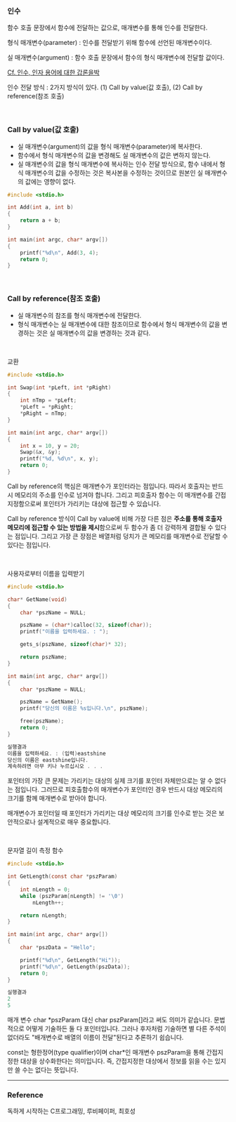 ### 인수

함수 호출 문장에서 함수에 전달하는 값으로, 매개변수를 통해 인수를 전달한다.

형식 매개변수(parameter) : 인수를 전달받기 위해 함수에 선언된 매개변수이다.

실 매개변수(argument) : 함수 호출 문장에서 함수의 형식 매개변수에 전달할 값이다.

[Cf. 인수, 인자 용어에 대한 갑론을박](https://medium.com/@kyle_seongwoo_jun/argument-%EB%8A%94-%EC%9D%B8%EC%88%98%EC%9D%B8%EA%B0%80-%EC%9D%B8%EC%9E%90%EC%9D%B8%EA%B0%80-41e12e8b1750)

인수 전달 방식 : 2가지 방식이 있다. (1) Call by value(값 호출), (2) Call by reference(참조 호출)

<br>

### Call by value(값 호출)

- 실 매개변수(argument)의 값을 형식 매개변수(parameter)에 복사한다.
- 함수에서 형식 매개변수의 값을 변경해도 실 매개변수의 값은 변하지 않는다.
- 실 매개변수의 값을 형식 매개변수에 복사하는 인수 전달 방식으로, 함수 내에서 형식 매개변수의 값을 수정하는 것은 복사본을 수정하는 것이므로 원본인 실 매개변수의 값에는 영향이 없다.

```c
#include <stdio.h>

int Add(int a, int b)
{
    return a + b;
}

int main(int argc, char* argv[])
{
    printf("%d\n", Add(3, 4);
    return 0;
}
```

<br>

### Call by reference(참조 호출)

- 실 매개변수의 참조를 형식 매개변수에 전달한다.
- 형식 매개변수는 실 매개변수에 대한 참조이므로 함수에서 형식 매개변수의 값을 변경하는 것은 실 매개변수의 값을 변경하는 것과 같다.

<br>

교환

```c
#include <stdio.h>

int Swap(int *pLeft, int *pRight)
{
    int nTmp = *pLeft;
    *pLeft = *pRight;
    *pRight = nTmp;
}

int main(int argc, char* argv[])
{
    int x = 10, y = 20;
    Swap(&x, &y);
    printf("%d, %d\n", x, y);
    return 0;
}
```

Call by reference의 핵심은 매개변수가 포인터라는 점입니다. 따라서 호출자는 반드시 메모리의 주소를 인수로 넘겨야 합니다. 그리고 피호출자 함수는 이 매개변수를 간접 지정함으로써 포인터가 가리키는 대상에 접근할 수 있습니다.

Call by reference 방식이 Call by value에 비해 가장 다른 점은 **주소를 통해 호출자 메모리에 접근할 수 있는 방법을 제시**함으로써 두 함수가 좀 더 강력하게 결합될 수 있다는 점입니다. 그리고 가장 큰 장점은 배열처럼 덩치가 큰 메모리를 매개변수로 전달할 수 있다는 점입니다.

<br>

사용자로부터 이름을 입력받기

```c
#include <stdio.h>

char* GetName(void)
{
    char *pszName = NULL;

    pszName = (char*)calloc(32, sizeof(char));
    printf("이름을 입력하세요. : ");

    gets_s(pszName, sizeof(char)* 32);

    return pszName;
}

int main(int argc, char* argv[])
{
    char *pszName = NULL;

    pszName = GetName();
    printf("당신의 이름은 %s입니다.\n", pszName);

    free(pszName);
    return 0;
}

실행결과
이름을 입력하세요. : (입력)eastshine
당신의 이름은 eastshine입니다.
계속하려면 아무 키나 누르십시오 . . .
```

포인터의 가장 큰 문제는 가리키는 대상의 실제 크기를 포인터 자체만으로는 알 수 없다는 점입니다. 그러므로 피호출함수의 매개변수가 포인터인 경우 반드시 대상 메모리의 크기를 함께 매개변수로 받아야 합니다.

매개변수가 포인터일 때 포인터가 가리키는 대상 메모리의 크기를 인수로 받는 것은 보안적으로나 설계적으로 매우 중요합니다.

<br>

문자열 길이 측정 함수

```c
#include <stdio.h>

int GetLength(const char *pszParam)
{
    int nLength = 0;
    while (pszParam[nLength] != '\0')
        nLength++;

    return nLength;
}

int main(int argc, char* argv[])
{
    char *pszData = "Hello";

    printf("%d\n", GetLength("Hi"));
    printf("%d\n", GetLength(pszData));
    return 0;
}

실행결과
2
5
```

매개 변수 char *pszParam 대신 char pszParam[]라고 써도 의미가 같습니다. 문법적으로 어떻게 기술하든 둘 다 포인터입니다. 그러나 후자처럼 기술하면 별 다른 주석이 없더라도 "배개변수로 배열의 이름이 전달"된다고 추론하기 쉽습니다.

const는 형한정어(type qualifier)이며 char*인 매개변수 pszParam을 통해 간접지정한 대상을 상수화한다는 의미입니다. 즉, 간접지정한 대상에서 정보를 읽을 수는 있지만 쓸 수는 없다는 뜻입니다.

---

### Reference

독하게 시작하는 C프로그래밍, 루비페이퍼, 최호성
